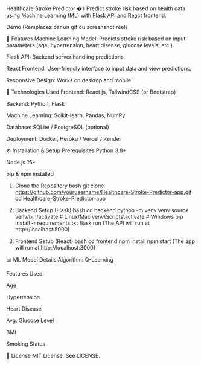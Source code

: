 Healthcare Stroke Predictor �⚕️
Predict stroke risk based on health data using Machine Learning (ML) with Flask API and React frontend.

Demo (Remplacez par un gif ou screenshot réel)

📌 Features
Machine Learning Model: Predicts stroke risk based on input parameters (age, hypertension, heart disease, glucose levels, etc.).

Flask API: Backend server handling predictions.

React Frontend: User-friendly interface to input data and view predictions.

Responsive Design: Works on desktop and mobile.

🚀 Technologies Used
Frontend: React.js, TailwindCSS (or Bootstrap)

Backend: Python, Flask

Machine Learning: Scikit-learn, Pandas, NumPy

Database: SQLite / PostgreSQL (optional)

Deployment: Docker, Heroku / Vercel / Render

⚙️ Installation & Setup
Prerequisites
Python 3.8+

Node.js 16+

pip & npm installed

1. Clone the Repository
bash
git clone https://github.com/yourusername/Healthcare-Stroke-Predictor-app.git
cd Healthcare-Stroke-Predictor-app
2. Backend Setup (Flask)
bash
cd backend
python -m venv venv
source venv/bin/activate  # Linux/Mac
venv\Scripts\activate     # Windows
pip install -r requirements.txt
flask run
(The API will run at http://localhost:5000)

3. Frontend Setup (React)
bash
cd frontend
npm install
npm start
(The app will run at http://localhost:3000)

📊 ML Model Details
Algorithm: Q-Learning

Features Used:

Age

Hypertension

Heart Disease

Avg. Glucose Level

BMI

Smoking Status


📜 License
MIT License. See LICENSE.
